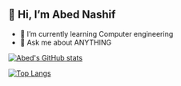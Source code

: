## 👋 Hi, I’m Abed Nashif
- 🌱 I’m currently learning Computer engineering
- 💬 Ask me about ANYTHING

[![Abed's GitHub stats](https://github-readme-stats.vercel.app/api?username=abednashif&show_icons=true&theme=dark)](https://github.com/abednashif/github-readme-stats)

[![Top Langs](https://github-readme-stats.vercel.app/api/top-langs/?username=abednashif&langs_count=4&theme=dark)](https://github.com/abednashif/github-readme-stats)
